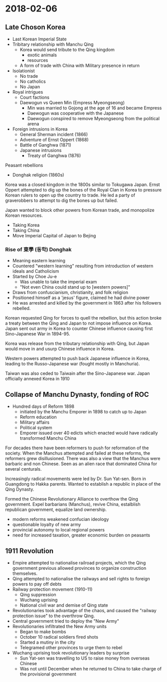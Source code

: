 # 2018-02-06

## Late Choson Korea
* Last Korean Imperial State
* Tribitary relationship with Manchu Qing
  * Korea would send tribute to the Qing kingdom
    * exotic animals
    * resources
  * A form of trade with China with Military presence in return
* Isolationist
  * No trade
  * No catholics
  * No Japan
* Royal intrigues
  * Court factions
  * Daewogun vs Queen Min (Empress Myeongseong)
    * Min was married to Gojong at the age of 16 and became Empress
    * Daewogun was cooperative with the Japanese 
    * Daewogun conspired to remove Myeongseong from the political arena
* Foreign intrusions in Korea 
  * General Sherman incident (1866)
  * Adventure of Ernst Oppert (1868)
  * Battle of Ganghwa (1871)
  * Japanese intrusions
    * Treaty of Ganghwa (1876)

Peasant rebellions
  * Donghak religion (1860s)

Korea was a closed kingdom in the 1800s similar to Tokugawa Japan. Ernst Oppert attempted to dig up the bones of the Royal Clan in Korea to pressure Korean rulers to open up the country to trade. He led a party of graverobbers to attempt to dig the bones up but failed. 

Japan wanted to block other powers from Korean trade, and monopolize Korean resources.
  * Taking Korea
  * Taking China
  * Move Imperial Capital of Japan to Bejing

### Rise of 東學 (동학) Donghak
* Meaning eastern learning
* Countered "western learning" resulting from introduction of western ideals and Catholicism
* Started by Choe Ju-e
  * Was unable to take the imperial exam
  * "Not even China could stand up to [western powers]"
* Draws from confuscianism, christianity, and folk religion
* Positioned himself as a 'jesus' figure, claimed he had divine power
* He was arrested and killed by the government in 1863 after his followers rebelled.

Korean requested Qing for forces to quell the rebellion, but this action broke a treaty between the Qing and Japan to not impose influence on Korea. Japan sent out army in Korea to counter Chinese influence causing first Sino-Japanese War in 1894-95. 

Korea was release from the tributary relationship with Qing, but Japan would move in and usurp Chinese influence in Korea.

Western powers attempted to push back Japanese influence in Korea, leading to the Russo-Japanese war (fought mostly in Manchuria). 

Taiwan was also ceded to Taiwain after the Sino-Japanese war. Japan officially annexed Korea in 1910
## Collapse of Manchu Dynasty, fonding of ROC

* Hundred days of Reform 1898
  * initiated by the Manchu Emporer in 1898 to catch up to Japan
  * Reform education
  * Military affairs
  * Political system
  * Emporer issued over 40 edicts which enacted would have radically transformed Manchu China

For decades there have been reformers to push for reformation of the society. When the Manchus attempted and failed at these reforms, the reformers grew disillusioned. There was also a view that the Manchus were barbaric and non Chinese. Seen as an alien race that dominated China for several centurals.

Increasingly radical movements were led by Dr. Sun Yat-sen. Born in Guangdong to Hakka parents. Wanted to establish a republic in place of the Qing Dynasty. 

Formed the Chinese Revolutionary Alliance to overthow the Qing government. Expel barbarians (Manchus), revive China, estalblish republican government, equalize land ownership.

* modern reforms weakened confucian ideology
* questionable loyalty of new army
* provincial autonomy to local regional powers
* need for increased taxation, greater economic burden on peasants

## 1911 Revolution
* Empire attempted to nationalise railroad projects, which the Qing government previous allowed provinces to organize construction themselves.
* Qing attempted to nationalise the railways and sell rights to foreign powers to pay off debts 
* Railway protection movement (1910-11)
  * Qing suppression
  * Wuchang uprising
  * National civil war and demise of Qing state
* Revolutionaries took advantage of the chaos, and caused the "railway protection issue" to the overthrow Qing. 
* Central government tried to deploy the "New Army"
* Revolutionaries infiltrated the New Army units 
  * Began to make bombs
  * October 10 radical soldiers fired shots
  * Started a mutiny in the city
  * Telegramed other provinces to urge them to rebel
* Wuchang uprising took revolutionary leaders by surprise
  * Sun Yat-sen was travelling to US to raise money from overseas Chinese
  * Was not until December when he returned to China to take charge of the provisional government